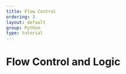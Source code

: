 ```yaml
---
title: Flow Control
ordering: 3
layout: default
group: Python
type: tutorial
---
```


# Flow Control and Logic



